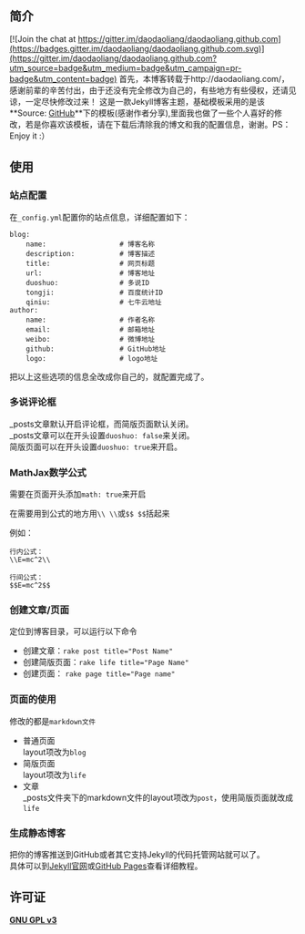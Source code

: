 ## 简介

[![Join the chat at https://gitter.im/daodaoliang/daodaoliang.github.com](https://badges.gitter.im/daodaoliang/daodaoliang.github.com.svg)](https://gitter.im/daodaoliang/daodaoliang.github.com?utm_source=badge&utm_medium=badge&utm_campaign=pr-badge&utm_content=badge)
首先，本博客转载于http://daodaoliang.com/，感谢前辈的辛苦付出，由于还没有完全修改为自己的，有些地方有些侵权，还请见谅，一定尽快修改过来！
这是一款Jekyll博客主题，基础模板采用的是该**Source: [GitHub](https://github.com/pexcn/Jekyll-Light)**下的模板(感谢作者分享),里面我也做了一些个人喜好的修改，若是你喜欢该模板，请在下载后清除我的博文和我的配置信息，谢谢。PS：Enjoy it :）

## 使用

### 站点配置
在`_config.yml`配置你的站点信息，详细配置如下：

	blog:
		name:                  # 博客名称
		description:           # 博客描述
		title:                 # 网页标题
		url:                   # 博客地址
		duoshuo:               # 多说ID
		tongji:                # 百度统计ID
		qiniu:                 # 七牛云地址
	author:
		name:                  # 作者名称
		email:                 # 邮箱地址
		weibo:                 # 微博地址
		github:                # GitHub地址
		logo:                  # logo地址
把以上这些选项的信息全改成你自己的，就配置完成了。

### 多说评论框
_posts文章默认开启评论框，而简版页面默认关闭。  
_posts文章可以在开头设置`duoshuo: false`来关闭。  
简版页面可以在开头设置`duoshuo: true`来开启。

### MathJax数学公式
需要在页面开头添加`math: true`来开启

在需要用到公式的地方用`\\ \\`或`$$ $$`括起来

例如：

	行内公式：
	\\E=mc^2\\

	行间公式：
	$$E=mc^2$$

### 创建文章/页面
定位到博客目录，可以运行以下命令

* 创建文章：`rake post title="Post Name"` 
* 创建简版页面：`rake life title="Page Name"`
* 创建页面： `rake page title="Page name"`

### 页面的使用
修改的都是`markdown文件`

* 普通页面  
layout项改为`blog`
* 简版页面  
layout项改为`life`
* 文章  
_posts文件夹下的markdown文件的layout项改为`post`，使用简版页面就改成`life`

### 生成静态博客
把你的博客推送到GitHub或者其它支持Jekyll的代码托管网站就可以了。  
具体可以到[Jekyll官网](http://jekyllrb.com/)或[GitHub Pages](https://pages.github.com/)查看详细教程。


## 许可证

[**GNU GPL v3**](http://www.gnu.org/licenses/gpl-3.0.html)
